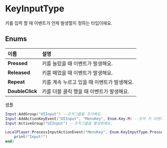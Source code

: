 # KeyInputType

키를 입력 할 때 이벤트가 언제 발생할지 정하는 타입이에요.   


## **Enums**

| **이름** | **설명** |
| :--- | :--- |
| **Pressed** | 키를 눌렀을 때 이벤트가 발생해요. |
| **Released** | 키를 떼었을 때 이벤트가 발생해요. |
| **Repeat** | 키를 계속 누르고 있을 때 이벤트가 발생해요. |
| **DoubleClick** | 키를 더블 클릭 했을 때 이벤트가 발생해요. |

샘플

```lua
Input:AddGroup("UIInput") --조작그룹을 추가해요.
Input:AddActionKeyEvent("UIInput", "MenuKey", Enum.Key.M) --조작 키 이벤트를 추가해요.
Input:ActiveGroup("UIInput") --조작그룹을 활성화해요.

LocalPlayer:ProcessInputActionEvent("MenuKey", Enum.KeyInputType.Pressed, function() --조작이 발생했을때 처리할 이벤트를 등록해요.
    print("Input!")
end)
```


